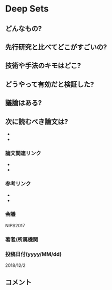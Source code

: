 # Deep Sets

## どんなもの?

## 先行研究と比べてどこがすごいの?

## 技術や手法のキモはどこ?

## どうやって有効だと検証した?

## 議論はある?

## 次に読むべき論文は?
-
-

### 論文関連リンク
-
-

### 参考リンク
-
-
### 会議
NIPS2017

### 著者/所属機関

### 投稿日付(yyyy/MM/dd)
2018/12/2

## コメント

